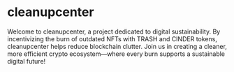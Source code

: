# cleanupcenter
Welcome to cleanupcenter, a project dedicated to digital sustainability. By incentivizing the burn of outdated NFTs with TRASH and CINDER tokens, cleanupcenter helps reduce blockchain clutter. Join us in creating a cleaner, more efficient crypto ecosystem—where every burn supports a sustainable digital future!

